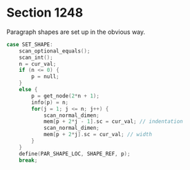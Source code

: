 # Section 1248

Paragraph shapes are set up in the obvious way.

```c << Assignments >>+=
case SET_SHAPE:
    scan_optional_equals();
    scan_int();
    n = cur_val;
    if (n <= 0) {
        p = null;
    }
    else {
        p = get_node(2*n + 1);
        info(p) = n;
        for(j = 1; j <= n; j++) {
            scan_normal_dimen;
            mem[p + 2*j - 1].sc = cur_val; // indentation
            scan_normal_dimen;
            mem[p + 2*j].sc = cur_val; // width
        }
    }
    define(PAR_SHAPE_LOC, SHAPE_REF, p);
    break;
```
